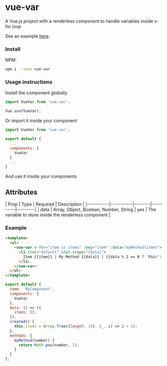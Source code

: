 # vue-var
A Vue.js project with a renderless component to handle variables inside v-for loop

See an example [here](https://github.com/ajomuch92/vue-var/blob/main/dev/serve.vue).

### Install  

NPM:  
```bash
npm i --save vue-var
```

### Usage instructions  

Install the component globally

```javascript
import VueVar from 'vue-var';

Vue.use(VueVar);
```

Or import it inside your component

```javascript
import VueVar from 'vue-var';

export default {
  ...
  components: {
    VueVar
  }
  ...
}

```


And use it inside your components

## Attributes

| Prop      | Type | Required | Description |
|-----------|-----------|--------|----------|---------|
| data      |     Array, Object, Boolean, Number, String   |    yes  |  The variable to store inside the renderless component |



### Example

```html
<template>
  <ul>
    <vue-var v-for="item in items" :key="item" :data="myMethod(item)">
      <li slot="default" slot-scope="{data}">
        Item {{item}} | My Method {{data}} | {{data % 2 == 0 ? 'Pair':'Odd'}}
      </li>
    </vue-var>
  </ul>
</template>
```

```javascript
export default {
  name: 'MyComponent',
  components: {
    VueVar
  },
  data: () => ({
    items: [],
  }),
  created() {
    this.items = Array.from({length: 10}, (_, i) => i + 1);
  },
  methods: {
    myMethod(number) {
      return Math.pow(number, 2);
    }
  }
};
```